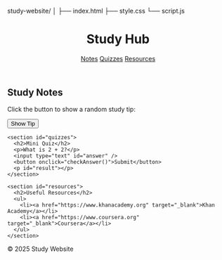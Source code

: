 study-website/
│
├── index.html
├── style.css
└── script.js

<!DOCTYPE html>
<html lang="en">

<head>
  <meta charset="UTF-8" />
  <meta name="viewport" content="width=device-width, initial-scale=1.0" />
  <title>Study Website</title>
  <link rel="stylesheet" href="style.css" />
</head>

<body>
  <header>
    <h1>Study Hub</h1>
    <nav>
      <a href="#notes">Notes</a>
      <a href="#quizzes">Quizzes</a>
      <a href="#resources">Resources</a>
    </nav>
  </header>

  <main>
    <section id="notes">
      <h2>Study Notes</h2>
      <p>Click the button to show a random study tip:</p>
      <button onclick="showTip()">Show Tip</button>
      <p id="tip"></p>
    </section>

    <section id="quizzes">
      <h2>Mini Quiz</h2>
      <p>What is 2 + 2?</p>
      <input type="text" id="answer" />
      <button onclick="checkAnswer()">Submit</button>
      <p id="result"></p>
    </section>

    <section id="resources">
      <h2>Useful Resources</h2>
      <ul>
        <li><a href="https://www.khanacademy.org" target="_blank">Khan Academy</a></li>
        <li><a href="https://www.coursera.org" target="_blank">Coursera</a></li>
      </ul>
    </section>
  </main>

  <footer>
    <p>&copy; 2025 Study Website</p>
  </footer>

  <script src="script.js"></script>
</body>

</html>
